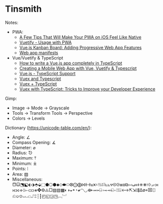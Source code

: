 # Tinsmith

Notes:

* PWA:
  * [A Few Tips That Will Make Your PWA on iOS Feel Like Native](https://www.netguru.com/codestories/pwa-on-ios)
  * [Vuetify - Usage with PWA](https://vuetifyjs.com/en/getting-started/quick-start/#usage-with-pwa)
  * [Vue.js Kanban Board: Adding Progressive Web App Features](https://auth0.com/blog/vuejs-kanban-board-adding-progressive-web-app-features/)
  * [Web app manifests](https://developer.mozilla.org/en-US/docs/Web/Manifest)
* Vue/Vuetify & TypeScript
  * [How to write a Vue.js app completely in TypeScript](https://blog.logrocket.com/how-to-write-a-vue-js-app-completely-in-typescript/)
  * [Creating a Mobile Web App with Vue, Vuetify & Typescript](https://medium.com/@JonUK/creating-a-mobile-web-app-with-vue-vuetify-typescript-dc69bed4cd2d)
  * [Vue.js - TypeScript Support](https://vuejs.org/v2/guide/typescript.html)
  * [Vuex and Typescript](https://codeburst.io/vuex-and-typescript-3427ba78cfa8)
  * [Vuex + TypeScript](https://dev.to/3vilarthas/vuex-typescript-m4j)
  * [Vuex with TypeScript: Tricks to Improve your Developer Experience](https://blog.e-mundo.de/post/vuex-with-typescript-tricks-to-improve-your-developer-experience)


Gimp:

* Image -> Mode -> Grayscale
* Tools -> Transform Tools -> Perspective
* Colors -> Levels


Dictionary (https://unicode-table.com/en/):

* Angle: ∠
* Compass Opening: ∡
* Diameter: ⌀
* Radius: ⎋
* Maximum: ⤒
* Minimum: ⤓ 
* Points: ⦙
* Area: ▨
* Miscellaneous: ⬒⬓⬔⬕⬖⬗⬘⬙⬚⬟⬡⬢⬥⬦⬬⬭⭙⨀⨁⨝⨭⨮⨲⩙⩡⫯⫰⫱⫶⦚⦜⦝⦡⧀⧁⧆⧈⧉⧟⧢⧦⧧⧺⧻⟊⟐⟓⟔⟕⟖⟗⟛⟟⟜⟤⟥⨳❖⨷⨻▢▨▧▩◐◑◒◓◔◕◠◡⟴⤞⤠⍈⍆⤝⤟⍇⍅⍐⍗⟷⇱⇲⇶∆∅⌖⌧⎅⎌⎉⎊⏙⏘⏢⑀⑄┆┇◰◱◲◳︗︘
